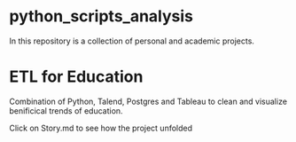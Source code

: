 # python_scripts_analysis
In this repository is a collection of personal and academic projects.

# ETL for Education
Combination of Python, Talend, Postgres and Tableau to clean and visualize benificical trends of education.

Click on Story.md to see how the project unfolded 
